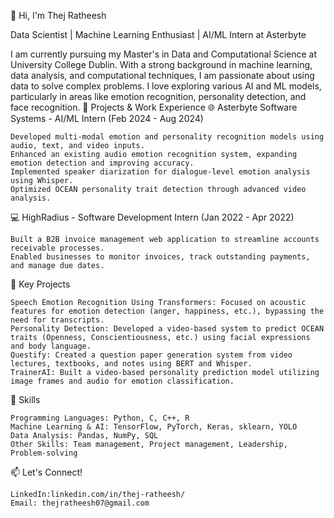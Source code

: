 👋 Hi, I'm Thej Ratheesh

Data Scientist | Machine Learning Enthusiast | AI/ML Intern at Asterbyte

I am currently pursuing my Master's in Data and Computational Science at University College Dublin. With a strong background in machine learning, data analysis, and computational techniques, I am passionate about using data to solve complex problems. I love exploring various AI and ML models, particularly in areas like emotion recognition, personality detection, and face recognition.
🚀 Projects & Work Experience
🌐 Asterbyte Software Systems - AI/ML Intern (Feb 2024 - Aug 2024)

    Developed multi-modal emotion and personality recognition models using audio, text, and video inputs.
    Enhanced an existing audio emotion recognition system, expanding emotion detection and improving accuracy.
    Implemented speaker diarization for dialogue-level emotion analysis using Whisper.
    Optimized OCEAN personality trait detection through advanced video analysis.

💻 HighRadius - Software Development Intern (Jan 2022 - Apr 2022)

    Built a B2B invoice management web application to streamline accounts receivable processes.
    Enabled businesses to monitor invoices, track outstanding payments, and manage due dates.

🎯 Key Projects

    Speech Emotion Recognition Using Transformers: Focused on acoustic features for emotion detection (anger, happiness, etc.), bypassing the need for transcripts.
    Personality Detection: Developed a video-based system to predict OCEAN traits (Openness, Conscientiousness, etc.) using facial expressions and body language.
    Questify: Created a question paper generation system from video lectures, textbooks, and notes using BERT and Whisper.
    TrainerAI: Built a video-based personality prediction model utilizing image frames and audio for emotion classification.

💼 Skills

    Programming Languages: Python, C, C++, R
    Machine Learning & AI: TensorFlow, PyTorch, Keras, sklearn, YOLO
    Data Analysis: Pandas, NumPy, SQL
    Other Skills: Team management, Project management, Leadership, Problem-solving

📫 Let's Connect!

    LinkedIn:linkedin.com/in/thej-ratheesh/
    Email: thejratheesh07@gmail.com
<!---
Thej745/Thej745 is a ✨ special ✨ repository because its `README.md` (this file) appears on your GitHub profile.
You can click the Preview link to take a look at your changes.
--->
